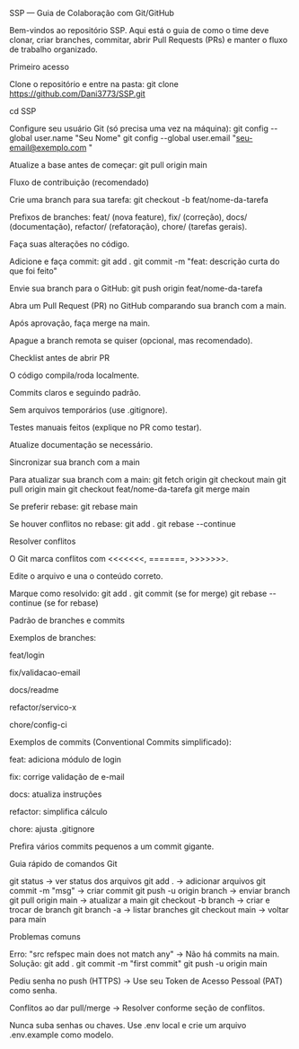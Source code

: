 SSP — Guia de Colaboração com Git/GitHub

Bem-vindos ao repositório SSP.
Aqui está o guia de como o time deve clonar, criar branches, commitar, abrir Pull Requests (PRs) e manter o fluxo de trabalho organizado.

Primeiro acesso

Clone o repositório e entre na pasta:
git clone https://github.com/Dani3773/SSP.git

cd SSP

Configure seu usuário Git (só precisa uma vez na máquina):
git config --global user.name "Seu Nome"
git config --global user.email "seu-email@exemplo.com
"

Atualize a base antes de começar:
git pull origin main

Fluxo de contribuição (recomendado)

Crie uma branch para sua tarefa:
git checkout -b feat/nome-da-tarefa

Prefixos de branches:
feat/ (nova feature), fix/ (correção), docs/ (documentação), refactor/ (refatoração), chore/ (tarefas gerais).

Faça suas alterações no código.

Adicione e faça commit:
git add .
git commit -m "feat: descrição curta do que foi feito"

Envie sua branch para o GitHub:
git push origin feat/nome-da-tarefa

Abra um Pull Request (PR) no GitHub comparando sua branch com a main.

Após aprovação, faça merge na main.

Apague a branch remota se quiser (opcional, mas recomendado).

Checklist antes de abrir PR

O código compila/roda localmente.

Commits claros e seguindo padrão.

Sem arquivos temporários (use .gitignore).

Testes manuais feitos (explique no PR como testar).

Atualize documentação se necessário.

Sincronizar sua branch com a main

Para atualizar sua branch com a main:
git fetch origin
git checkout main
git pull origin main
git checkout feat/nome-da-tarefa
git merge main

Se preferir rebase:
git rebase main

Se houver conflitos no rebase:
git add .
git rebase --continue

Resolver conflitos

O Git marca conflitos com <<<<<<<, =======, >>>>>>>.

Edite o arquivo e una o conteúdo correto.

Marque como resolvido:
git add .
git commit (se for merge)
git rebase --continue (se for rebase)

Padrão de branches e commits

Exemplos de branches:

feat/login

fix/validacao-email

docs/readme

refactor/servico-x

chore/config-ci

Exemplos de commits (Conventional Commits simplificado):

feat: adiciona módulo de login

fix: corrige validação de e-mail

docs: atualiza instruções

refactor: simplifica cálculo

chore: ajusta .gitignore

Prefira vários commits pequenos a um commit gigante.

Guia rápido de comandos Git

git status → ver status dos arquivos
git add . → adicionar arquivos
git commit -m "msg" → criar commit
git push -u origin branch → enviar branch
git pull origin main → atualizar a main
git checkout -b branch → criar e trocar de branch
git branch -a → listar branches
git checkout main → voltar para main

Problemas comuns

Erro: "src refspec main does not match any"
→ Não há commits na main. Solução:
git add .
git commit -m "first commit"
git push -u origin main

Pediu senha no push (HTTPS)
→ Use seu Token de Acesso Pessoal (PAT) como senha.

Conflitos ao dar pull/merge
→ Resolver conforme seção de conflitos.

Nunca suba senhas ou chaves. Use .env local e crie um arquivo .env.example como modelo.
